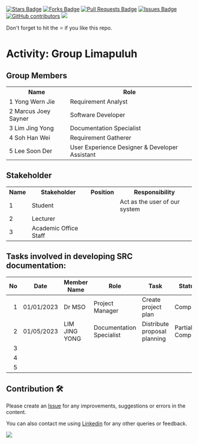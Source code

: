 
<a href="https://github.com/drshahizan/software-engineering/stargazers"><img src="https://img.shields.io/github/stars/drshahizan/software-engineering" alt="Stars Badge"/></a>
<a href="https://github.com/drshahizan/software-engineering/network/members"><img src="https://img.shields.io/github/forks/drshahizan/software-engineering" alt="Forks Badge"/></a>
<a href="https://github.com/drshahizan/software-engineering/pulls"><img src="https://img.shields.io/github/issues-pr/drshahizan/software-engineering" alt="Pull Requests Badge"/></a>
<a href="https://github.com/drshahizan/software-engineering/issues"><img src="https://img.shields.io/github/issues/drshahizan/software-engineering" alt="Issues Badge"/></a>
<a href="https://github.com/drshahizan/software-engineering/graphs/contributors"><img alt="GitHub contributors" src="https://img.shields.io/github/contributors/drshahizan/software-engineering?color=2b9348"></a>
![](https://visitor-badge.glitch.me/badge?page_id=drshahizan/software-engineering)

Don't forget to hit the :star: if you like this repo.

# Activity: Group Limapuluh

## Group Members
<table>
  <tr>
    <th>Name</th>
    <th>Role</th>
  </tr>
  <tr>
    <td>1 Yong Wern Jie</td>
    <td>Requirement Analyst</td>
  </tr>
  <tr>
    <td>2 Marcus Joey Sayner</td>
    <td>Software Developer</td>
  </tr>
  <tr>
    <td>3 Lim Jing Yong</td>
    <td>Documentation Specialist</td>
  </tr>
  <tr>
    <td>4 Soh Han Wei</td>
    <td>Requirement Gatherer</td>
  </tr>
  <tr>
    <td>5 Lee Soon Der</td>
    <td>User Experience Designer & Developer Assistant</td>
  </tr>
</table>

## Stakeholder
<table>
  <tr>
    <th>Name</th>
    <th>Stakeholder</th>
    <th>Position</th>
    <th>Responsibility</th>
  </tr>
  <tr>
    <td>1</td>
    <td>Student</td>
    <td></td>
    <td>Act as the user of our system</td>
  </tr>
    <tr>
    <td>2</td>
    <td>Lecturer</td>
    <td></td>
    <td></td>
  </tr>
    <tr>
    <td>3</td>
    <td>Academic Office Staff</td>
    <td></td>
    <td></td>
  </tr>
</table>

## Tasks involved in developing SRC documentation:

| No | Date | Member Name | Role	| Task	| Status	| 
| -----:| ----- | ------ | ------ | ------ | ------ |
| 1 | 01/01/2023 | Dr MSO | Project Manager | Create project plan | Complete |
| 2 | 01/05/2023 | LIM JING YONG | Documentation Specialist | Distribute proposal planning | Partially Complete | 
| 3| | | | | |
| 4| | | | | |
| 5| | | | | |


## Contribution 🛠️
Please create an [Issue](https://github.com/drshahizan/software-engineering/issues) for any improvements, suggestions or errors in the content.

You can also contact me using [Linkedin](https://www.linkedin.com/in/drshahizan/) for any other queries or feedback.

![](https://visitor-badge.glitch.me/badge?page_id=drshahizan)

